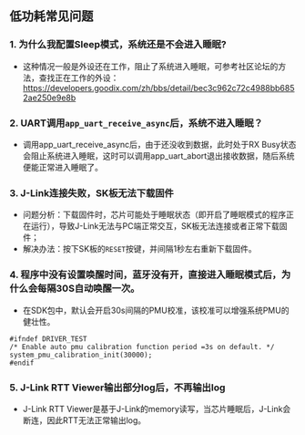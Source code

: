 ## 低功耗常见问题



### 1. 为什么我配置Sleep模式，系统还是不会进入睡眠?
-   这种情况一般是外设还在工作，阻止了系统进入睡眠，可参考社区论坛的方法，查找正在工作的外设：https://developers.goodix.com/zh/bbs/detail/bec3c962c72c4988bb6852ae250e9e8b



### 2. UART调用```app_uart_receive_async```后，系统不进入睡眠？

-   调用app_uart_receive_async后，由于还没收到数据，此时处于RX Busy状态会阻止系统进入睡眠，这时可以调用app_uart_abort退出接收数据，随后系统便能正常进入睡眠了。

    

### 3. J-Link连接失败，SK板无法下载固件
- 问题分析：下载固件时，芯片可能处于睡眠状态（即开启了睡眠模式的程序正在运行），导致J-Link无法与PC端正常交互，SK板无法连接或者正常下载固件；
- 解决办法：按下SK板的`RESET`按键，并间隔1秒左右重新下载固件。



### 4. 程序中没有设置唤醒时间，蓝牙没有开，直接进入睡眠模式后，为什么会每隔30S自动唤醒一次。

- 在SDK包中，默认会开启30s间隔的PMU校准，该校准可以增强系统PMU的健壮性。
```
#ifndef DRIVER_TEST
/* Enable auto pmu calibration function period =3s on default. */
system_pmu_calibration_init(30000);
#endif
```



### 5. J-Link RTT Viewer输出部分log后，不再输出log
-   J-Link RTT Viewer是基于J-Link的memory读写，当芯片睡眠后，J-Link会断连，因此RTT无法正常输出log。